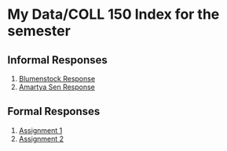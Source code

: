 # My Data/COLL 150 Index for the semester


## Informal Responses

1. [Blumenstock Response](https://aravindsurumpudi.github.io/FirstRepository/blomenstock.html)
2. [Amartya Sen Response](https://aravindsurumpudi.github.io/FirstRepository/senresponse.html)


## Formal Responses

1. [Assignment 1](https://aravindsurumpudi.github.io/FirstRepository/AnnotatedBibliography.html)
2. [Assignment 2](https://aravindsurumpudi.github.io/FirstRepository/LiteratureReview.html)

